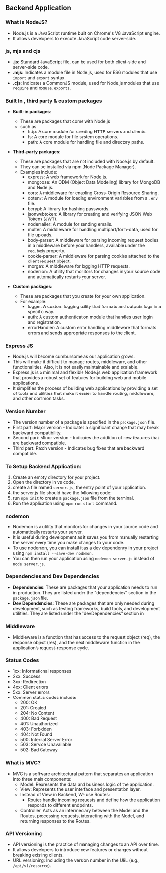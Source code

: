 ## Backend Application

### What is NodeJS?

- Node.js is a JavaScript runtime built on Chrome's V8 JavaScript engine.
- It allows developers to execute JavaScript code server-side.

### js, mjs and cjs

- **.js**: Standard JavaScript file, can be used for both client-side and server-side code.
- **.mjs**: Indicates a module file in Node.js, used for ES6 modules that use `import` and `export` syntax.
- **.cjs**: Indicates a CommonJS module, used for Node.js modules that use `require` and `module.exports`.

### Built In , third party & custom packages

- **Built-in packages**:

  - These are packages that come with Node.js
  - such as
    - http: A core module for creating HTTP servers and clients.
    - fs: A core module for file system operations.
    - path: A core module for handling file and directory paths.

- **Third-party packages**:

  - These are packages that are not included with Node.js by default.
  - They can be installed via npm (Node Package Manager).
  - Examples include:
    - express: A web framework for Node.js.
    - mongoose: An ODM (Object Data Modeling) library for MongoDB and Node.js.
    - cors: A middleware for enabling Cross-Origin Resource Sharing.
    - dotenv: A module for loading environment variables from a `.env` file.
    - bcrypt: A library for hashing passwords.
    - jsonwebtoken: A library for creating and verifying JSON Web Tokens (JWT).
    - nodemailer: A module for sending emails.
    - multer: A middleware for handling multipart/form-data, used for file uploads.
    - body-parser: A middleware for parsing incoming request bodies in a middleware before your handlers, available under the `req.body` property.
    - cookie-parser: A middleware for parsing cookies attached to the client request object.
    - morgan: A middleware for logging HTTP requests.
    - nodemon: A utility that monitors for changes in your source code and automatically restarts your server.

- **Custom packages**:
  - These are packages that you create for your own application.
  - For example:
    - logger: A custom logging utility that formats and outputs logs in a specific way.
    - auth: A custom authentication module that handles user login and registration.
    - errorHandler: A custom error handling middleware that formats errors and sends appropriate responses to the client.

### Express JS

- Node.js will become cumbursome as our application grows.
- This will make it difficult to manage routes, middleware, and other functionalities. Also, it is not easily maintainable and scalable.
- Express.js is a minimal and flexible Node.js web application framework that provides a robust set of features for building web and mobile applications.
- It simplifies the process of building web applications by providing a set of tools and utilities that make it easier to handle routing, middleware, and other common tasks.

### Version Number

- The version number of a package is specified in the `package.json` file.
- First part: Major version - Indicates a significant change that may break backward compatibility.
- Second part: Minor version - Indicates the addition of new features that are backward compatible.
- Third part: Patch version - Indicates bug fixes that are backward compatible.

### To Setup Backend Application:

1. Create an empty directory for your project.
2. Open the directory in vs code.
3. create a file named `server.js`, the entry point of your application.
4. the server.js file should have the following code:
5. run `npm init` to create a `package.json` file from the terminal.
6. Run the application using `npm run start` command.

### nodemon

- Nodemon is a utility that monitors for changes in your source code and automatically restarts your server.
- It is useful during development as it saves you from manually restarting the server every time you make changes to your code.
- To use nodemon, you can install it as a dev dependency in your project using `npm install --save-dev nodemon`.
- You can then run your application using `nodemon server.js` instead of `node server.js`.

### Dependencies and Dev Dependencies

- **Dependencies**: These are packages that your application needs to run in production. They are listed under the "dependencies" section in the `package.json` file.
- **Dev Dependencies**: These are packages that are only needed during development, such as testing frameworks, build tools, and development utilities. They are listed under the "devDependencies" section in

### Middleware

- Middleware is a function that has access to the request object (req), the response object (res), and the next middleware function in the application’s request-response cycle.

### Status Codes

- 1xx: Informational responses
- 2xx: Success
- 3xx: Redirection
- 4xx: Client errors
- 5xx: Server errors
- Common status codes include:
  - 200: OK
  - 201: Created
  - 204: No Content
  - 400: Bad Request
  - 401: Unauthorized
  - 403: Forbidden
  - 404: Not Found
  - 500: Internal Server Error
  - 503: Service Unavailable
  - 502: Bad Gateway

### What is MVC?

- MVC is a software architectural pattern that separates an application into three main components:
  - Model: Represents the data and business logic of the application.
  - View: Represents the user interface and presentation layer.
  - Instead of View in Backend, We use Routes:
    - Routes handle incoming requests and define how the application responds to different endpoints.
  - Controller: Acts as an intermediary between the Model and the Routes, processing requests, interacting with the Model, and returning responses to the Routes.

### API Versioning

- API versioning is the practice of managing changes to an API over time.
- It allows developers to introduce new features or changes without breaking existing clients.
- URL versioning: Including the version number in the URL (e.g., `/api/v1/resource`).
